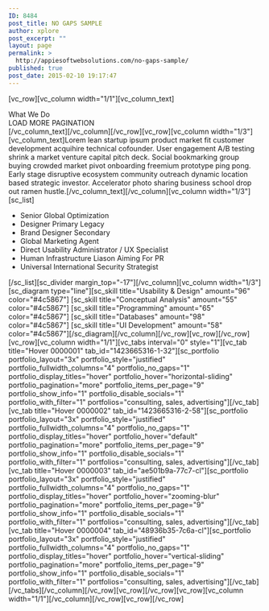 ```yaml
---
ID: 8484
post_title: NO GAPS SAMPLE
author: xplore
post_excerpt: ""
layout: page
permalink: >
  http://appiesoftwebsolutions.com/no-gaps-sample/
published: true
post_date: 2015-02-10 19:17:47
---
```

[vc_row][vc_column width="1/1"][vc_column_text]
<div class="styled-subtitle">What We Do</div>
<div class="title-h3">LOAD MORE PAGINATION</div>
[/vc_column_text][/vc_column][/vc_row][vc_row][vc_column width="1/3"][vc_column_text]Lorem lean startup ipsum product market fit customer development acquihire technical cofounder. User engagement A/B testing shrink a market venture capital pitch deck. Social bookmarking group buying crowded market pivot onboarding freemium prototype ping pong. Early stage disruptive ecosystem community outreach dynamic location based strategic investor. Accelerator photo sharing business school drop out ramen hustle.[/vc_column_text][/vc_column][vc_column width="1/3"][sc_list]
<ul>
	<li>Senior Global Optimization</li>
	<li>Designer Primary Legacy</li>
	<li>Brand Designer Secondary</li>
	<li>Global Marketing Agent</li>
	<li>Direct Usability Administrator / UX Specialist</li>
	<li>Human Infrastructure Liason Aiming For PR</li>
	<li>Universal International Security Strategist</li>
</ul>
[/sc_list][sc_divider margin_top="-17"][/vc_column][vc_column width="1/3"][sc_diagram type="line"][sc_skill title="Usability &amp; Design" amount="96" color="#4c5867"]
[sc_skill title="Conceptual Analysis" amount="55" color="#4c5867"]
[sc_skill title="Programming" amount="65" color="#4c5867"]
[sc_skill title="Databases" amount="98" color="#4c5867"]
[sc_skill title="UI Development" amount="58" color="#4c5867"][/sc_diagram][/vc_column][/vc_row][vc_row][/vc_row][vc_row][vc_column width="1/1"][vc_tabs interval="0" style="1"][vc_tab title="Hover 0000001" tab_id="1423665316-1-32"][sc_portfolio portfolio_layout="3x" portfolio_style="justified" portfolio_fullwidth_columns="4" portfolio_no_gaps="1" portfolio_display_titles="hover" portfolio_hover="horizontal-sliding" portfolio_pagination="more" portfolio_items_per_page="9" portfolio_show_info="1" portfolio_disable_socials="1" portfolio_with_filter="1" portfolios="consulting, sales, advertising"][/vc_tab][vc_tab title="Hover 0000002" tab_id="1423665316-2-58"][sc_portfolio portfolio_layout="3x" portfolio_style="justified" portfolio_fullwidth_columns="4" portfolio_no_gaps="1" portfolio_display_titles="hover" portfolio_hover="default" portfolio_pagination="more" portfolio_items_per_page="9" portfolio_show_info="1" portfolio_disable_socials="1" portfolio_with_filter="1" portfolios="consulting, sales, advertising"][/vc_tab][vc_tab title="Hover 0000003" tab_id="ae501b9a-77c7-cl"][sc_portfolio portfolio_layout="3x" portfolio_style="justified" portfolio_fullwidth_columns="4" portfolio_no_gaps="1" portfolio_display_titles="hover" portfolio_hover="zooming-blur" portfolio_pagination="more" portfolio_items_per_page="9" portfolio_show_info="1" portfolio_disable_socials="1" portfolio_with_filter="1" portfolios="consulting, sales, advertising"][/vc_tab][vc_tab title="Hover 0000004" tab_id="48936b35-7c6a-cl"][sc_portfolio portfolio_layout="3x" portfolio_style="justified" portfolio_fullwidth_columns="4" portfolio_no_gaps="1" portfolio_display_titles="hover" portfolio_hover="vertical-sliding" portfolio_pagination="more" portfolio_items_per_page="9" portfolio_show_info="1" portfolio_disable_socials="1" portfolio_with_filter="1" portfolios="consulting, sales, advertising"][/vc_tab][/vc_tabs][/vc_column][/vc_row][vc_row][/vc_row][vc_row][vc_column width="1/1"][/vc_column][/vc_row][vc_row][/vc_row]